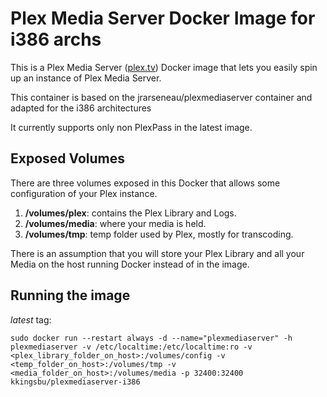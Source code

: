 # Plex Media Server Docker Image for i386 archs

This is a Plex Media Server ([plex.tv](http://plex.tv)) Docker image that lets you easily spin up an instance of Plex Media Server. 

This container is based on the jrarseneau/plexmediaserver container and adapted for the i386 architectures

It currently supports only non PlexPass in the latest image.

## Exposed Volumes

There are three volumes exposed in this Docker that allows some configuration of your Plex instance.

1. **/volumes/plex**: contains the Plex Library and Logs.
2. **/volumes/media**: where your media is held.
3. **/volumes/tmp**: temp folder used by Plex, mostly for transcoding.

There is an assumption that you will store your Plex Library and all your Media on the host running Docker instead of in the image.

## Running the image

*latest* tag:

``sudo docker run --restart always -d --name="plexmediaserver" -h plexmediaserver -v /etc/localtime:/etc/localtime:ro -v <plex_library_folder_on_host>:/volumes/config -v <temp_folder_on_host>:/volumes/tmp -v <media_folder_on_host>:/volumes/media -p 32400:32400 kkingsbu/plexmediaserver-i386``
